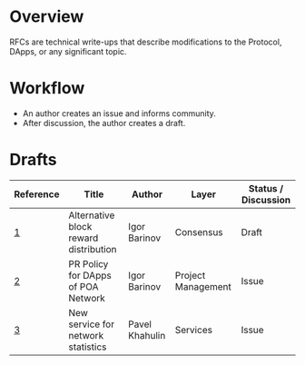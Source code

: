 # Overview
RFCs are technical write-ups that describe modifications to the Protocol, DApps, or any significant topic.

# Workflow

- An author creates an issue and informs community.  
- After discussion, the author creates a draft.

# Drafts
 | Reference        |Title         | Author | Layer        | Status / Discussion |
| ------------- | ------------ | ------ | -------------| ------------------- |
|[1](Drafts/0001.md)| Alternative block reward distribution| Igor Barinov | Consensus |Draft|
|[2](https://github.com/poanetwork/RFC/issues/3)|PR Policy for DApps of POA Network|Igor Barinov| Project Management| Issue|
|[3](https://github.com/poanetwork/RFC/issues/7)| New service for network statistics | Pavel Khahulin| Services| Issue|


